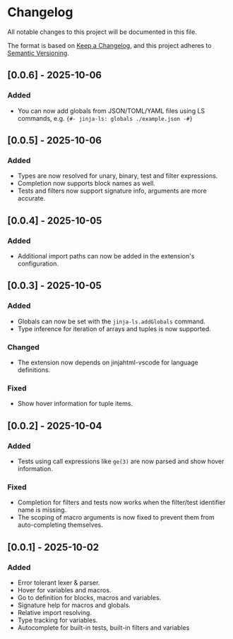 # Changelog

All notable changes to this project will be documented in this file.

The format is based on [Keep a Changelog](https://keepachangelog.com/en/1.1.0/),
and this project adheres to [Semantic Versioning](https://semver.org/spec/v2.0.0.html).

## [0.0.6] - 2025-10-06

### Added

- You can now add globals from JSON/TOML/YAML files using LS commands, e.g. `{#- jinja-ls: globals ./example.json -#}`

## [0.0.5] - 2025-10-06

### Added

- Types are now resolved for unary, binary, test and filter expressions.
- Completion now supports block names as well.
- Tests and filters now support signature info, arguments are more accurate.

## [0.0.4] - 2025-10-05

### Added

- Additional import paths can now be added in the extension's configuration.

## [0.0.3] - 2025-10-05

### Added

- Globals can now be set with the `jinja-ls.addGlobals` command.
- Type inference for iteration of arrays and tuples is now supported.

### Changed

- The extension now depends on jinjahtml-vscode for language definitions.

### Fixed

- Show hover information for tuple items.

## [0.0.2] - 2025-10-04

### Added

- Tests using call expressions like `ge(3)` are now parsed and show hover information.

### Fixed

- Completion for filters and tests now works when the filter/test identifier name is missing.
- The scoping of macro arguments is now fixed to prevent them from auto-completing themselves.

## [0.0.1] - 2025-10-02

### Added

- Error tolerant lexer & parser.
- Hover for variables and macros.
- Go to definition for blocks, macros and variables.
- Signature help for macros and globals.
- Relative import resolving.
- Type tracking for variables.
- Autocomplete for built-in tests, built-in filters and variables
